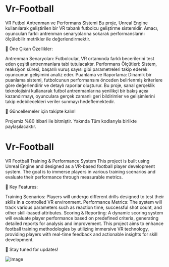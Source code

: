 # Vr-Football
 VR Futbol Antrenman ve Performans Sistemi
Bu proje, Unreal Engine kullanılarak geliştirilen bir VR tabanlı futbolcu geliştirme sistemidir. Amacı, oyuncuları farklı antrenman senaryolarına sokarak performanslarını ölçülebilir metrikler ile değerlendirmektir.

🔹 Öne Çıkan Özellikler:

Antrenman Senaryoları: Futbolcular, VR ortamında farklı becerilerini test eden çeşitli antrenmanlara tabi tutulacaktır.
Performans Ölçütleri: Sistem, reaksiyon süresi, başarılı vuruş sayısı gibi parametreleri takip ederek oyuncunun gelişimini analiz eder.
Puanlama ve Raporlama: Dinamik bir puanlama sistemi, futbolcunun performansını önceden belirlenmiş kriterlere göre değerlendirir ve detaylı raporlar oluşturur.
Bu proje, sanal gerçeklik teknolojisini kullanarak futbol antrenmanlarına yenilikçi bir bakış açısı kazandırmayı, oyunculara gerçek zamanlı geri bildirimler ve gelişimlerini takip edebilecekleri veriler sunmayı hedeflemektedir.

🚀 Güncellemeler için takipte kalın! 

Projemiz %80 itibari ile bitmiştir. Yakında Tüm kodlarıyla birlikte paylaşılacaktır. 


# Vr-Football

VR Football Training & Performance System
This project is built using Unreal Engine and designed as a VR-based football player development system. The goal is to immerse players in various training scenarios and evaluate their performance through measurable metrics.

🔹 Key Features:

Training Scenarios: Players will undergo different drills designed to test their skills in a controlled VR environment.
Performance Metrics: The system will track various parameters such as reaction time, successful shot count, and other skill-based attributes.
Scoring & Reporting: A dynamic scoring system will evaluate player performance based on predefined criteria, generating detailed reports for analysis and improvement.
This project aims to enhance football training methodologies by utilizing immersive VR technology, providing players with real-time feedback and actionable insights for skill development.

🚀 Stay tuned for updates!


![Image](https://github.com/user-attachments/assets/33e3ce7a-bcbe-4bc0-9c4b-c8e7815885ef)
